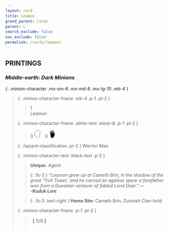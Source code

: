 ```yaml
---
layout: card
title: Leamon
grand_parent: Cards
parent: L
search_exclude: false
nav_exclude: false
permalink: /cards/leamon/
---
```


## PRINTINGS


### _Middle-earth: Dark Minions_

{: .minion-character .mx-sm-6 .mx-md-8 .mx-lg-10 .mb-4 }
> {: .minion-character-frame .mb-4 .p-1 .pl-2 }
> > <div class="hazard-mp">1</div>
> > <div class="card-name">Leamon</div>
>
> {: .minion-character-frame .white-text .mind-di .p-1 .pl-2 }
> > 3 ![](/assets/images/mind.svg)&emsp;0 ![](/assets/images/di.svg)
>
> {: .hazard-classification .pr-2 }
> Warrior Man
>
> {: .minion-character-text .black-text .p-2 }
> > _**Unique.**_ _Agent._ 
> > 
> > {: .fs-3 } 
> > _“Leamon grew up at Cameth Brin, in the shadow of the great 'Troll Tower,' and he carried an ageless spear a forefather won from a Dunadan venturer of fabled Lond Daer."_ ***---&#65279;Kuduk&nbsp;Lore***  
> > 
> > {: .fs-3 .text-right } 
> > **Home Site:** Cameth Brin, Dunnish Clan-hold 
>
> {: .minion-character-frame .p-1 .pr-2 }
> > <div class="card-shield">【 5/8 】</div>
> > <div class="card-corruption-white">&nbsp;</div>
